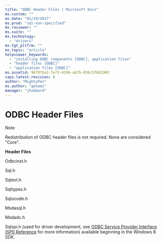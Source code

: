 ```yaml
---
title: "ODBC Header Files | Microsoft Docs"
ms.custom: ""
ms.date: "01/19/2017"
ms.prod: "sql-non-specified"
ms.reviewer: ""
ms.suite: ""
ms.technology: 
  - "drivers"
ms.tgt_pltfrm: ""
ms.topic: "article"
helpviewer_keywords: 
  - "installing ODBC components [ODBC], application files"
  - "header files [ODBC]"
  - "application files [ODBC]"
ms.assetid: 96f97ba3-7e73-4196-abfb-036c5f6d1903
caps.latest.revision: 8
author: "MightyPen"
ms.author: "genemi"
manager: "jhubbard"
---
```

# ODBC Header Files
> [!NOTE]  
>  Redistribution of ODBC header files is not required. None are considered "Core".  
  
 **Header Files**  
  
 Odbcinst.h  
  
 Sql.h  
  
 Sqlext.h  
  
 Sqltypes.h  
  
 Sqlucode.h  
  
 Msdasql.h  
  
 Msdadc.h  
  
 Sqlspi.h (used for driver development, see [ODBC Service Provider Interface (SPI) Reference](../../../odbc/reference/syntax/odbc-service-provider-interface-spi-reference.md) for more information) available beginning in the Windows 8 SDK.